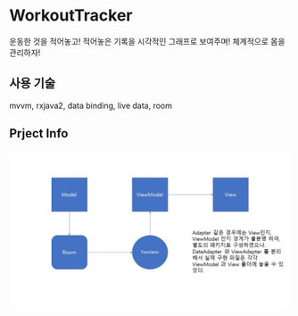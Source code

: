 # WorkoutTracker

운동한 것을 적어놓고!
적어놓은 기록을 시각적인 그래프로 보여주며!
체계적으로 몸을 관리하자!

## 사용 기술

mvvm, rxjava2, data binding, live data, room

## Prject Info

![project](images/project_struct.jpg)
